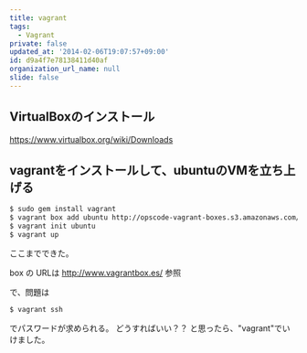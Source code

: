 ```yaml
---
title: vagrant
tags:
  - Vagrant
private: false
updated_at: '2014-02-06T19:07:57+09:00'
id: d9a4f7e78138411d40af
organization_url_name: null
slide: false
---
```

## VirtualBoxのインストール
https://www.virtualbox.org/wiki/Downloads

## vagrantをインストールして、ubuntuのVMを立ち上げる
```bash
$ sudo gem install vagrant
$ vagrant box add ubuntu http://opscode-vagrant-boxes.s3.amazonaws.com/ubuntu10.04-gems.box
$ vagrant init ubuntu
$ vagrant up
```
ここまでできた。

box の URLは http://www.vagrantbox.es/ 参照

で、問題は

```bash
$ vagrant ssh
```

でパスワードが求められる。
どうすればいい？？
と思ったら、"vagrant"でいけました。
